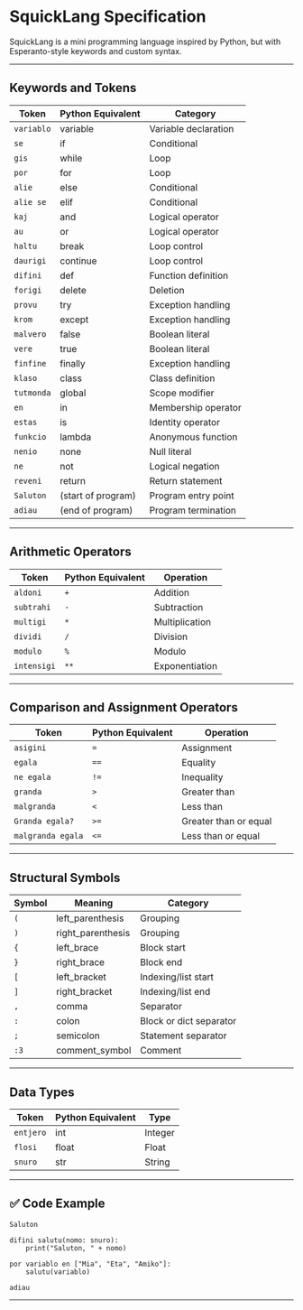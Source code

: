# SquickLang Specification

SquickLang is a mini programming language inspired by Python, but with Esperanto-style keywords and custom syntax.

---

## Keywords and Tokens

| Token        | Python Equivalent  | Category               |
|--------------|--------------------|------------------------|
| `variablo`   | variable           | Variable declaration   |
| `se`         | if                 | Conditional            |
| `gis`        | while              | Loop                   |
| `por`        | for                | Loop                   |
| `alie`       | else               | Conditional            |
| `alie se`    | elif               | Conditional            |
| `kaj`        | and                | Logical operator       |
| `au`         | or                 | Logical operator       |
| `haltu`      | break              | Loop control           |
| `daurigi`    | continue           | Loop control           |
| `difini`     | def                | Function definition    |
| `forigi`     | delete             | Deletion               |
| `provu`      | try                | Exception handling     |
| `krom`       | except             | Exception handling     |
| `malvero`    | false              | Boolean literal        |
| `vere`       | true               | Boolean literal        |
| `finfine`    | finally            | Exception handling     |
| `klaso`      | class              | Class definition       |
| `tutmonda`   | global             | Scope modifier         |
| `en`         | in                 | Membership operator    |
| `estas`      | is                 | Identity operator      |
| `funkcio`    | lambda             | Anonymous function     |
| `nenio`      | none               | Null literal           |
| `ne`         | not                | Logical negation       |
| `reveni`     | return             | Return statement       |
| `Saluton`    | (start of program) | Program entry point    |
| `adiau`      | (end of program)   | Program termination    |

---

## Arithmetic Operators

| Token        | Python Equivalent | Operation         |
|--------------|-------------------|-------------------|
| `aldoni`     | `+`               | Addition          |
| `subtrahi`   | `-`               | Subtraction       |
| `multigi`    | `*`               | Multiplication    |
| `dividi`     | `/`               | Division          |
| `modulo`     | `%`               | Modulo            |
| `intensigi`  | `**`              | Exponentiation    |

---

## Comparison and Assignment Operators

| Token              | Python Equivalent | Operation              |
|--------------------|-------------------|------------------------|
| `asigini`          | `=`               | Assignment             |
| `egala`            | `==`              | Equality               |
| `ne egala`         | `!=`              | Inequality             |
| `granda`           | `>`               | Greater than           |
| `malgranda`        | `<`               | Less than              |
| `Granda egala?`    | `>=`              | Greater than or equal  |
| `malgranda egala`  | `<=`              | Less than or equal     |

---

## Structural Symbols

| Symbol   | Meaning              | Category               |
|----------|----------------------|------------------------|
| `(`      | left_parenthesis     | Grouping               |
| `)`      | right_parenthesis    | Grouping               |
| `{`      | left_brace           | Block start            |
| `}`      | right_brace          | Block end              |
| `[`      | left_bracket         | Indexing/list start    |
| `]`      | right_bracket        | Indexing/list end      |
| `,`      | comma                | Separator              |
| `:`      | colon                | Block or dict separator|
| `;`      | semicolon            | Statement separator    |
| `:3`     | comment_symbol       | Comment                |

---

## Data Types

| Token     | Python Equivalent | Type        |
|-----------|-------------------|-------------|
| `entjero` | int               | Integer     |
| `flosi`   | float             | Float       |
| `snuro`   | str               | String      |

---

## ✅ Code Example

```squick
Saluton

difini salutu(nomo: snuro):
    print("Saluton, " + nomo)

por variablo en ["Mia", "Eta", "Amiko"]:
    salutu(variablo)

adiau
```

---

